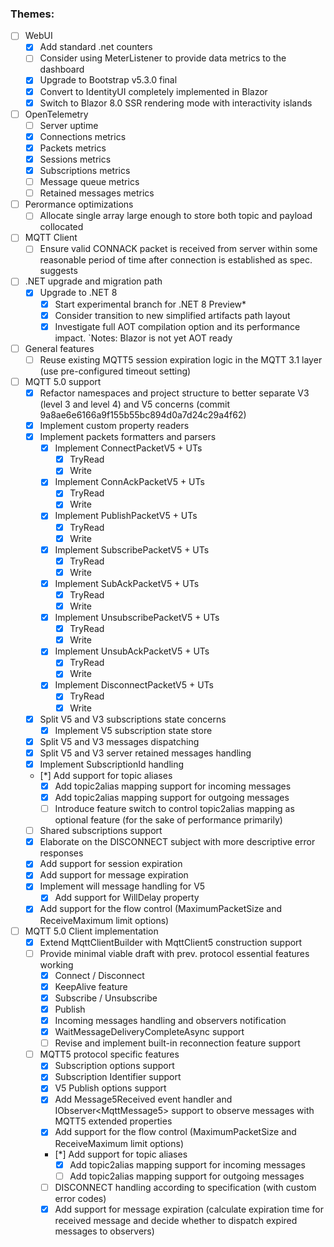 
### Themes:

- [ ] WebUI
  - [x] Add standard .net counters
  - [ ] Consider using MeterListener to provide data metrics to the dashboard
  - [x] Upgrade to Bootstrap v5.3.0 final
  - [x] Convert to IdentityUI completely implemented in Blazor
  - [x] Switch to Blazor 8.0 SSR rendering mode with interactivity islands
- [ ] OpenTelemetry
  - [ ] Server uptime
  - [x] Connections metrics
  - [x] Packets metrics
  - [x] Sessions metrics
  - [x] Subscriptions metrics
  - [ ] Message queue metrics
  - [ ] Retained messages metrics
- [ ] Perormance optimizations
  - [ ] Allocate single array large enough to store both topic and payload collocated
- [ ] MQTT Client
  - [ ] Ensure valid CONNACK packet is received from server within some reasonable period of time after connection is established as spec. suggests
- [ ] .NET upgrade and migration path
  - [x] Upgrade to .NET 8
    - [x] Start experimental branch for .NET 8 Preview*
    - [x] Consider transition to new simplified artifacts path layout
    - [x] Investigate full AOT compilation option and its performance impact. 
    `Notes: Blazor is not yet AOT ready
- [ ] General features
  - [ ] Reuse existing MQTT5 session expiration logic in the MQTT 3.1 layer (use pre-configured timeout setting) 
- [ ] MQTT 5.0 support
  - [x] Refactor namespaces and project structure to better separate V3 (level 3 and level 4) and V5 concerns (commit 9a8ae6e6166a9f155b55bc894d0a7d24c29a4f62)
  - [x] Implement custom property readers
  - [x] Implement packets formatters and parsers
    - [x] Implement ConnectPacketV5 + UTs
      - [x] TryRead
      - [x] Write
    - [x] Implement ConnAckPacketV5 + UTs
      - [x] TryRead
      - [x] Write
    - [x] Implement PublishPacketV5 + UTs
      - [x] TryRead
      - [x] Write
    - [x] Implement SubscribePacketV5 + UTs
      - [x] TryRead
      - [x] Write
    - [x] Implement SubAckPacketV5 + UTs 
      - [x] TryRead
      - [x] Write
    - [x] Implement UnsubscribePacketV5 + UTs
      - [x] TryRead
      - [x] Write
    - [x] Implement UnsubAckPacketV5 + UTs 
      - [x] TryRead
      - [x] Write
    - [x] Implement DisconnectPacketV5 + UTs 
      - [x] TryRead
      - [x] Write
  - [x] Split V5 and V3 subscriptions state concerns
    - [x] Implement V5 subscription state store 
  - [x] Split V5 and V3 messages dispatching
  - [x] Split V5 and V3 server retained messages handling
  - [x] Implement SubscriptionId handling
  - [*] Add support for topic aliases
    - [x] Add topic2alias mapping support for incoming messages 
    - [x] Add topic2alias mapping support for outgoing messages 
    - [ ] Introduce feature switch to control topic2alias mapping as optional feature (for the sake of performance primarily) 
  - [ ] Shared subscriptions support
  - [x] Elaborate on the DISCONNECT subject with more descriptive error responses
  - [x] Add support for session expiration
  - [x] Add support for message expiration
  - [x] Implement will message handling for V5
    - [x] Add support for WillDelay property
  - [x] Add support for the flow control (MaximumPacketSize and ReceiveMaximum limit options)
- [ ] MQTT 5.0 Client implementation
  - [x] Extend MqttClientBuilder with MqttClient5 construction support
  - [ ] Provide minimal viable draft with prev. protocol essential features working
    - [x] Connect / Disconnect
    - [x] KeepAlive feature
    - [x] Subscribe / Unsubscribe
    - [x] Publish
    - [x] Incoming messages handling and observers notification  
    - [x] WaitMessageDeliveryCompleteAsync support
    - [ ] Revise and implement built-in reconnection feature support
  - [ ] MQTT5 protocol specific features
    - [x] Subscription options support
    - [x] Subscription Identifier support
    - [x] V5 Publish options support
    - [x] Add Message5Received event handler and IObserver&lt;MqttMessage5&gt; support to observe messages with MQTT5 extended properties
    - [x] Add support for the flow control (MaximumPacketSize and ReceiveMaximum limit options)
    - [*] Add support for topic aliases
      - [x] Add topic2alias mapping support for incoming messages
      - [ ] Add topic2alias mapping support for outgoing messages
    - [ ] DISCONNECT handling according to specification (with custom error codes)
    - [x] Add support for message expiration (calculate expiration time for received message and decide whether to dispatch expired messages to observers)